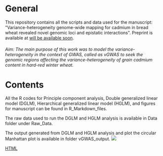 # General
This repository  contains all the scripts and data used for the manuscript: "Variance-heterogeneity genome-wide mapping for cadmium in bread wheat revealed novel genomic loci and epistatic interactions".  Preprint is available at [will be available soon](soon). 
###### Aim: The main purpose of this work was to model the variance-heterogeneity in the context of GWAS, called as vGWAS to seek the genomic regions affecting the variance-heterogeneity of grain cadmium content in hard-red winter wheat.
# Contents
All the R codes for Principle component analysis, Double generalized linear model (DGLM), Hierarchical generalized linear model (HGLM), and figures for manuscript can be found in R_Markdown_files. 

The raw data used to run the DGLM and HGLM analysis is available in Data folder under Raw_Data.

The output generated from DGLM and HGLM analysis and plot the circular Manhattan plot is available in folder vGWAS_output.
![](www/figure1.jpg)

[HTML](https:html/all.html)



